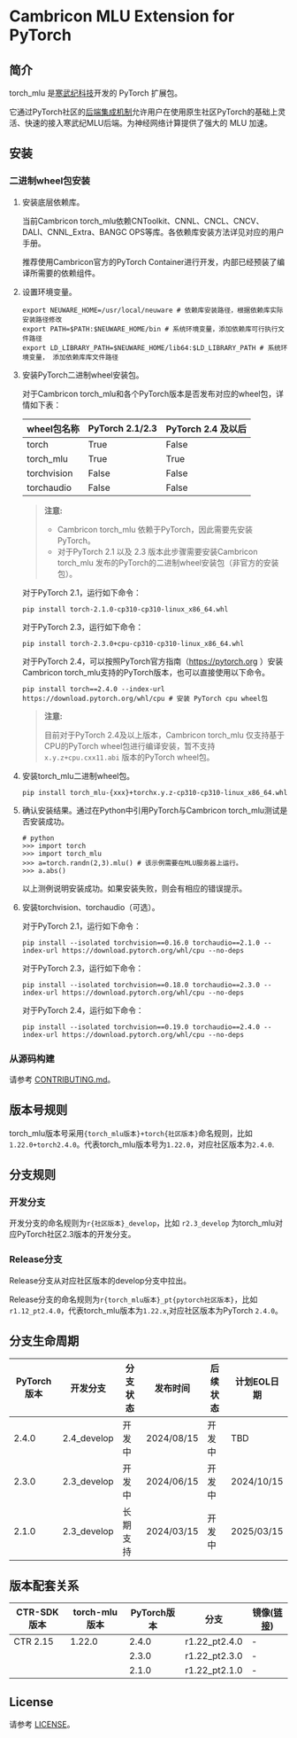 # Cambricon MLU Extension for PyTorch

## 简介

torch_mlu 是[寒武纪科技](https://www.cambricon.com)开发的 PyTorch 扩展包。

它通过PyTorch社区的[后端集成机制](https://pytorch.org/tutorials/advanced/privateuseone.html)允许用户在使用原生社区PyTorch的基础上灵活、快速的接入寒武纪MLU后端。为神经网络计算提供了强大的 MLU 加速。

## 安装

### 二进制wheel包安装

1. 安装底层依赖库。

   当前Cambricon torch_mlu依赖CNToolkit、CNNL、CNCL、CNCV、DALI、CNNL_Extra、BANGC OPS等库。各依赖库安装方法详见对应的用户手册。

   推荐使用Cambricon官方的PyTorch Container进行开发，内部已经预装了编译所需要的依赖组件。

2. 设置环境变量。

   ```
   export NEUWARE_HOME=/usr/local/neuware # 依赖库安装路径，根据依赖库实际安装路径修改
   export PATH=$PATH:$NEUWARE_HOME/bin # 系统环境变量，添加依赖库可行执行文件路径
   export LD_LIBRARY_PATH=$NEUWARE_HOME/lib64:$LD_LIBRARY_PATH # 系统环境变量， 添加依赖库库文件路径
   ```

3. 安装PyTorch二进制wheel安装包。

   对于Cambricon torch_mlu和各个PyTorch版本是否发布对应的wheel包，详情如下表：


   | wheel包名称           | PyTorch 2.1/2.3 | PyTorch 2.4 及以后    |
   |-----------------------|-----------------|-----------------------|
   | torch                 | True            | False                 |
   | torch_mlu             | True            | True                  |
   | torchvision           | False           | False                 |
   | torchaudio            | False           | False                 |

    > **注意:**
    >
    > * Cambricon torch_mlu 依赖于PyTorch，因此需要先安装 PyTorch。
    > * 对于PyTorch 2.1 以及 2.3 版本此步骤需要安装Cambricon torch_mlu 发布的PyTorch的二进制wheel安装包（非官方的安装包）。

   对于PyTorch 2.1，运行如下命令：

   ```
   pip install torch-2.1.0-cp310-cp310-linux_x86_64.whl
   ```

   对于PyTorch 2.3，运行如下命令：

   ```
   pip install torch-2.3.0+cpu-cp310-cp310-linux_x86_64.whl
   ```

   对于PyTorch 2.4，可以按照PyTorch官方指南（https://pytorch.org ）安装Cambricon torch_mlu支持的PyTorch版本，也可以直接使用以下命令。

   ```
   pip install torch==2.4.0 --index-url https://download.pytorch.org/whl/cpu # 安装 PyTorch cpu wheel包
   ```

   > **注意:**
   >
   > 目前对于PyTorch 2.4及以上版本，Cambricon torch_mlu 仅支持基于CPU的PyTorch wheel包进行编译安装，暂不支持 ``x.y.z+cpu.cxx11.abi`` 版本的PyTorch wheel包。


4. 安装torch_mlu二进制wheel包。

   ```
   pip install torch_mlu-{xxx}+torchx.y.z-cp310-cp310-linux_x86_64.whl
   ```

5. 确认安装结果。通过在Python中引用PyTorch与Cambricon torch_mlu测试是否安装成功。

   ```
   # python
   >>> import torch
   >>> import torch_mlu
   >>> a=torch.randn(2,3).mlu() # 该示例需要在MLU服务器上运行。
   >>> a.abs()
   ```

   以上测例说明安装成功。如果安装失败，则会有相应的错误提示。

6. 安装torchvision、torchaudio（可选）。

   对于PyTorch 2.1，运行如下命令：

   ```
   pip install --isolated torchvision==0.16.0 torchaudio==2.1.0 --index-url https://download.pytorch.org/whl/cpu --no-deps
   ```

   对于PyTorch 2.3，运行如下命令：

   ```
   pip install --isolated torchvision==0.18.0 torchaudio==2.3.0 --index-url https://download.pytorch.org/whl/cpu --no-deps
   ```

   对于PyTorch 2.4，运行如下命令：

   ```
   pip install --isolated torchvision==0.19.0 torchaudio==2.4.0 --index-url https://download.pytorch.org/whl/cpu --no-deps
   ```

### 从源码构建

请参考 [CONTRIBUTING.md](CONTRIBUTING.zh.md)。

## 版本号规则

torch_mlu版本号采用`{torch_mlu版本}+torch{社区版本}`命名规则，比如`1.22.0+torch2.4.0`。代表torch_mlu版本号为`1.22.0`，对应社区版本为`2.4.0`.

## 分支规则

### 开发分支

开发分支的命名规则为`r{社区版本}_develop`，比如 `r2.3_develop` 为torch_mlu对应PyTorch社区2.3版本的开发分支。

### Release分支

Release分支从对应社区版本的develop分支中拉出。

Release分支的命名规则为`r{torch_mlu版本}_pt{pytorch社区版本}`，比如 `r1.12_pt2.4.0`，代表torch_mlu版本为`1.22.x`,对应社区版本为PyTorch `2.4.0`。


## 分支生命周期

| PyTorch 版本    | 开发分支      | 分支状态           |  发布时间           | 后续状态              |  计划EOL日期     |
|----------------|--------------|-------------------|-------------------|----------------------|-----------------|
| 2.4.0          | 2.4_develop  | 开发中             |  2024/08/15       |    开发中             |    TBD          |
| 2.3.0          | 2.3_develop  | 开发中             |  2024/06/15       |    开发中             |   2024/10/15    |
| 2.1.0          | 2.3_develop  | 长期支持           |  2024/03/15       |    开发中             |   2025/03/15    |


## 版本配套关系

| CTR-SDK版本     | torch-mlu版本 | PyTorch版本       |  分支              | 镜像([链接](https://developer.cambricon.com/)) |
|----------------|--------------|-------------------|-------------------|----------------------|
| CTR 2.15       | 1.22.0       | 2.4.0             | r1.22_pt2.4.0     | -                    |
|                |              | 2.3.0             | r1.22_pt2.3.0     | -                    |
|                |              | 2.1.0             | r1.22_pt2.1.0     | -                    |


## License

请参考 [LICENSE](LICENSE)。
